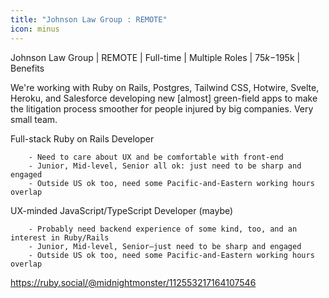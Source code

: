 ```yaml
---
title: "Johnson Law Group : REMOTE"
icon: minus
---
```

Johnson Law Group | REMOTE | Full-time | Multiple Roles | $75k-$195k | Benefits

We&#x27;re working with Ruby on Rails, Postgres, Tailwind CSS, Hotwire, Svelte, Heroku, and Salesforce developing new [almost] green-field apps to make the litigation process smoother for people injured by big companies. Very small team.

Full-stack Ruby on Rails Developer

<pre><code>    - Need to care about UX and be comfortable with front-end
    - Junior, Mid-level, Senior all ok: just need to be sharp and engaged
    - Outside US ok too, need some Pacific-and-Eastern working hours overlap
</code></pre>
UX-minded JavaScript&#x2F;TypeScript Developer (maybe)

<pre><code>    - Probably need backend experience of some kind, too, and an interest in Ruby&#x2F;Rails
    - Junior, Mid-level, Senior—just need to be sharp and engaged
    - Outside US ok too, need some Pacific-and-Eastern working hours overlap
</code></pre>
<a href="https:&#x2F;&#x2F;ruby.social&#x2F;@midnightmonster&#x2F;112553217164107546" rel="nofollow">https:&#x2F;&#x2F;ruby.social&#x2F;@midnightmonster&#x2F;112553217164107546</a>
